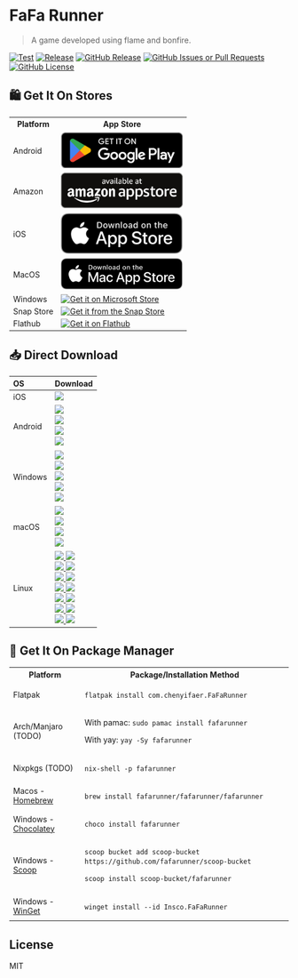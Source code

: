 # FaFa Runner

>A game developed using flame and bonfire.

[![Test](https://github.com/fafarunner/fafarunner/actions/workflows/test.yml/badge.svg)](https://github.com/fafarunner/fafarunner/actions/workflows/test.yml)
[![Release](https://github.com/fafarunner/fafarunner/actions/workflows/release.yml/badge.svg)](https://github.com/fafarunner/fafarunner/actions/workflows/release.yml)
[![GitHub Release](https://img.shields.io/github/v/release/fafarunner/fafarunner)](https://github.com/fafarunner/fafarunner/releases/latest)
[![GitHub Issues or Pull Requests](https://img.shields.io/github/issues/fafarunner/fafarunner)](https://github.com/fafarunner/fafarunner/issues/new)
[![GitHub License](https://img.shields.io/github/license/fafarunner/fafarunner)](https://raw.githubusercontent.com/fafarunner/fafarunner/main/LICENSE)

## 🛍️ Get It On Stores

<table>
  <tr>
    <th>Platform</th>
    <th style="text-align: center">App Store</th>
  </tr>
  <tr>
    <td>Android</td>
    <td>
      <a href="https://play.google.com/store/apps/details?id=com.chenyifaer.fafarunner">
        <img width="220" alt="Get it on Google Play" src="./docs/assets/Download-on-the-Google-Play.png">
      </a>
    </td>
  </tr>
  <!-- <tr>
    <td>F-Droid (TODO)</td>
    <td>
      <a href="https://f-droid.org/packages/com.chenyifaer.fafarunner">
        <img width="220" alt="Get it on Google Play" src="./docs/assets/Download-on-the-F-Droid.svg">
      </a>
    </td>
  </tr> -->
  <tr>
    <td>Amazon</td>
    <td>
      <a href="https://www.amazon.com/dp/B0DHZ8N2BJ">
        <img width="220" src="./docs/assets/Download-on-the-Amazon-App-Store.png" alt="Get it on Amazon App Store">
      </a>
    </td>
  </tr>
  <tr>
    <td>iOS</td>
    <td>
      <a href="https://apps.apple.com/us/app/id6446263696">
        <img width="220" alt="Get it on App Store" src="./docs/assets/Download-on-the-App-Store.svg">
      </a>
    </td>
  </tr>
  <tr>
    <td>MacOS</td>
    <td>
      <a href="https://apps.apple.com/us/app/id6448848303">
        <img width="220" alt="Get it on Mac App Store" src="./docs/assets/Download-on-the-Mac-App-Store.svg">
      </a>
    </td>
  </tr>
  <tr>
    <td>Windows</td>
    <td>
      <a href="https://apps.microsoft.com/detail/9PDN5V0ZMF20?mode=full">
       <img width="220" alt="Get it on Microsoft Store" src="https://get.microsoft.com/images/en-us%20dark.svg"/>
      </a>
    </td>
  </tr>
  <tr>
    <td>Snap Store</td>
    <td colspan="2">
      <a href="https://snapcraft.io/fafarunner">
        <img width="220" alt="Get it from the Snap Store" src="https://snapcraft.io/static/images/badges/en/snap-store-black.svg" />
      </a>
    </td>
  </tr>
  <tr>
    <td>Flathub</td>
    <td colspan="2">
      <a href="https://flathub.org/apps/details/com.chenyifaer.FaFaRunner">
        <img width="220" alt="Get it on Flathub" src="https://flathub.org/assets/badges/flathub-badge-en.png">
      </a>
    </td>
  </tr>
</table>

## 📥 Direct Download

<div align=left>
  <table>
    <thead align=left>
      <tr>
        <th>OS</th>
        <th>Download</th>
      </tr>
    </thead>
    <tbody align=left>
      <tr>
        <td>iOS</td>
        <td>
          <a href="https://github.com/fafarunner/fafarunner/releases/download/v1.0.1+361/FaFaRunner_1.0.1+361-free.ipa"><img src="https://img.shields.io/badge/IPA-Universal-A3D9A5.svg?logo=ios"></a>
        </td>
      </tr>
      <tr>
        <td>Android</td>
        <td>
          <a href="https://github.com/fafarunner/fafarunner/releases/download/v1.0.1+361/FaFaRunner_1.0.1+361_universal.apk"><img src="https://img.shields.io/badge/APK-Universal-FF0000.svg?logo=android"></a><br>
          <a href="https://github.com/fafarunner/fafarunner/releases/download/v1.0.1+361/FaFaRunner_1.0.1+361_arm64-v8a.apk"><img src="https://img.shields.io/badge/APK-ARMv8-FFA500.svg?logo=android"></a><br>
          <a href="https://github.com/fafarunner/fafarunner/releases/download/v1.0.1+361/FaFaRunner_1.0.1+361_armeabi-v7a.apk"><img src="https://img.shields.io/badge/APK-ARMv7-00FF00.svg?logo=android"></a><br>
          <a href="https://github.com/fafarunner/fafarunner/releases/download/v1.0.1+361/FaFaRunner_1.0.1+361_x86_64.apk"><img src="https://img.shields.io/badge/APK-x64-0000FF.svg?logo=android"></a>
        </td>
      </tr>
      <tr>
        <td>Windows</td>
        <td>
          <a href="https://github.com/fafarunner/fafarunner/releases/download/v1.0.1+361/fafarunner_1.0.1+361_windows_x64.msix"><img src="https://img.shields.io/badge/Msix-x64-FF6F61.svg?logo=windows"></a><br>
          <a href="https://github.com/fafarunner/fafarunner/releases/download/v1.0.1+361/fafarunner_1.0.1+361_windows_x64.exe"><img src="https://img.shields.io/badge/Exe-x64-FF9A8B.svg?logo=windows"></a><br>
          <a href="https://github.com/fafarunner/fafarunner/releases/download/v1.0.1+361/fafarunner_1.0.1+361_windows_x64.zip"><img src="https://img.shields.io/badge/Zip-x64-FFB347.svg?logo=windows"></a><br>
          <a href="https://github.com/fafarunner/fafarunner/releases/download/v1.0.1+361/fafarunner_1.0.1+361_windows_x64_en-US.msi"><img src="https://img.shields.io/badge/Msi_(en--US)-x64-6BFF66.svg?logo=windows"></a><br>
          <a href="https://github.com/fafarunner/fafarunner/releases/download/v1.0.1+361/fafarunner_1.0.1+361_windows_x64_zh-CN.msi"><img src="https://img.shields.io/badge/Msi_(zh--CN)-x64-66B2FF.svg?logo=windows"></a>
        </td>
      </tr>
      <tr>
        <td>macOS</td>
        <td>
          <a href="https://github.com/fafarunner/fafarunner/releases/download/v1.0.1+361/FaFaRunner_1.0.1+361_macos_universal.dmg"><img src="https://img.shields.io/badge/DMG-Universal-FF5733.svg?logo=apple"></a><br>
          <a href="https://github.com/fafarunner/fafarunner/releases/download/v1.0.1+361/FaFaRunner_1.0.1+361_macos_universal.pkg"><img src="https://img.shields.io/badge/PKG-Universal-FFBD33.svg?logo=apple" /></a><br>
          <a href="https://github.com/fafarunner/fafarunner/releases/download/v1.0.1+361/FaFaRunner_1.0.1+361_macos_universal.tar.gz"><img src="https://img.shields.io/badge/Tarball-Universal-33FF57.svg?logo=apple"></a><br>
          <a href="https://github.com/fafarunner/fafarunner/releases/download/v1.0.1+361/FaFaRunner_1.0.1+361_macos_universal.zip"><img src="https://img.shields.io/badge/Zip-Universal-3357FF.svg?logo=apple"></a>
        </td>
      </tr>
      <tr>
        <td>Linux</td>
        <td>
          <a href="https://github.com/fafarunner/fafarunner/releases/download/v1.0.1+361/fafarunner_1.0.1+361_linux_amd64.AppImage"><img src="https://img.shields.io/badge/AppImage-x64-FF5733.svg?logo=linux"> </a>
          <a href="https://github.com/fafarunner/fafarunner/releases/download/v1.0.1+361/fafarunner_1.0.1+361_linux_aarch64.AppImage"><img src="https://img.shields.io/badge/AppImage-aarch64-FF5733.svg?logo=linux"> </a><br>
          <a href="https://github.com/fafarunner/fafarunner/releases/download/v1.0.1+361/fafarunner_1.0.1+361_linux_amd64.deb"><img src="https://img.shields.io/badge/Deb-x64-FF8D1A.svg?logo=debian"> </a>
          <a href="https://github.com/fafarunner/fafarunner/releases/download/v1.0.1+361/fafarunner_1.0.1+361_linux_aarch64.deb"><img src="https://img.shields.io/badge/Deb-aarch64-FF8D1A.svg?logo=debian"> </a><br>
          <a href="https://github.com/fafarunner/fafarunner/releases/download/v1.0.1+361/FaFaRunner_1.0.1+361_linux_amd64.pacman"><img src="https://img.shields.io/badge/Pacman-x64-0080FF.svg?logo=archlinux"> </a>
          <a href="https://github.com/fafarunner/fafarunner/releases/download/v1.0.1+361/FaFaRunner_1.0.1+361_linux_aarch64.pacman"><img src="https://img.shields.io/badge/Pacman-aarch64-0080FF.svg?logo=archlinux"> </a><br>
          <a href="https://github.com/fafarunner/fafarunner/releases/download/v1.0.1+361/fafarunner_1.0.1+361_linux_amd64.rpm"><img src="https://img.shields.io/badge/Rpm-x64-FFEB3B.svg?logo=redhat"> </a>
          <a href="https://github.com/fafarunner/fafarunner/releases/download/v1.0.1+361/fafarunner_1.0.1+361_linux_aarch64.rpm"><img src="https://img.shields.io/badge/Rpm-aarch64-FFEB3B.svg?logo=redhat"> </a><br>
          <a href="https://github.com/fafarunner/fafarunner/releases/download/v1.0.1+361/fafarunner_1.0.1+361_linux_amd64.snap"><img src="https://img.shields.io/badge/Snap-x64-D4E157.svg?logo=ubuntu"> </a>
          <a href="https://github.com/fafarunner/fafarunner/releases/download/v1.0.1+361/fafarunner_1.0.1+361_linux_aarch64.snap"><img src="https://img.shields.io/badge/Snap-aarch64-D4E157.svg?logo=ubuntu"> </a><br>
          <a href="https://github.com/fafarunner/fafarunner/releases/download/v1.0.1+361/fafarunner_1.0.1+361_linux_amd64.tar.gz"><img src="https://img.shields.io/badge/Tarball-x64-66BB6A.svg?logo=7zip"> </a>
          <a href="https://github.com/fafarunner/fafarunner/releases/download/v1.0.1+361/fafarunner_1.0.1+361_linux_aarch64.tar.gz"><img src="https://img.shields.io/badge/Tarball-aarch64-66BB6A.svg?logo=7zip"> </a><br>
          <a href="https://github.com/fafarunner/fafarunner/releases/download/v1.0.1+361/fafarunner_1.0.1+361_linux_amd64.zip"><img src="https://img.shields.io/badge/Zip-x64-4FC3F7.svg?logo=7zip"> </a>
          <a href="https://github.com/fafarunner/fafarunner/releases/download/v1.0.1+361/fafarunner_1.0.1+361_linux_aarch64.zip"><img src="https://img.shields.io/badge/Zip-aarch64-4FC3F7.svg?logo=7zip"> </a>
        </td>
      </tr>
    </tbody>
  </table>
</div>

## 📜 Get It On Package Manager

<table>
  <tr>
    <th>Platform</th>
    <th>Package/Installation Method</th>
  </tr>
  <tr>
    <td>Flatpak</td>
    <td>
      <p><code>flatpak install com.chenyifaer.FaFaRunner</code></p>
    </td>
  </tr>
  <tr>
    <td>Arch/Manjaro (TODO)</td>
    <td>
      <p>With pamac: <code>sudo pamac install fafarunner</code></p>
      <p>With yay: <code>yay -Sy fafarunner</code></p>
    </td>
  </tr>
  <tr>
    <td>Nixpkgs (TODO)</td>
    <td>
      <p><code>nix-shell -p fafarunner</code></p>
    </td>
  </tr>
  <tr>
    <td>Macos - <a href="https://brew.sh">Homebrew</a></td>
    <td>
     <p><code>brew install fafarunner/fafarunner/fafarunner</code></p>
    </td>
  </tr>
  <tr>
    <td>Windows - <a href="https://chocolatey.org">Chocolatey</a></td>
    <td>
      <p><code>choco install fafarunner</code></p>
    </td>
  </tr>
  <tr>
    <td>Windows - <a href="https://scoop.sh">Scoop</a></td>
    <td>
      <p><code>scoop bucket add scoop-bucket https://github.com/fafarunner/scoop-bucket</code></p>
      <p><code>scoop install scoop-bucket/fafarunner</code></p>
    </td>
  </tr>
  <tr>
    <td>Windows - <a href="https://github.com/microsoft/winget-cli">WinGet</a></td>
    <td>
      <p><code>winget install --id Insco.FaFaRunner</code></p>
    </td>
  </tr>
</table>

## License

MIT
